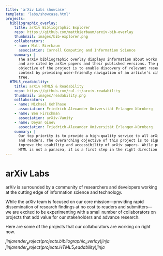 ```yaml
---
title: 'arXiv Labs showcase'
template: 'labs/showcase.html'
projects:
  bibliographic_overlay:
    title: arXiv Bibliographic Explorer
    repo: https://github.com/mattbierbaum/arxiv-bib-overlay
    thumbnail: images/bib-explorer.png
    collaborators:
    - name: Matt Bierbaum
      association: Cornell Computing and Information Science
    summary: |
      The arXiv bibliographic overlay displays information about works that cite
      and are cited by arXiv papers and their published versions. The primary
      objective of the project is to enable discovery of relevant research and
      context by providing user-friendly navigation of an article's citation
      tree.
  HTML5_readability:
    title: arXiv HTML5 & Readability
    repo: https://github.com/cul-it/arxiv-readability
    thumbnail: images/readability.png
    collaborators:
    - name: Michael Kohlhase
      association: Friedrich-Alexander Universität Erlangen-Nürnberg
    - name: Ben Firschman
      association: arXiv-Vanity
    - name: Deyan Ginev
      association: Friedrich-Alexander Universität Erlangen-Nürnberg
    summary: |
      Our top priority is to provide a high-quality service to all arXiv authors
      and readers. The overarching objective of this project is to significantly
      improve the usability and accessibility of arXiv papers. While providing
      HTML is not a panacea, it is a first step in the right direction.
---
```

# arXiv Labs

arXiv is surrounded by a community of researchers and developers working at the
cutting edge of information science and technology.

While the arXiv team is focused on our core mission—providing rapid
dissemination of research findings at no cost to readers and submitters—we are
excited to be experimenting with a small number of collaborators on projects
that add value for our stakeholders and advance research.

Here are some of the projects that our collaborators are working on right now.

$jinja {{ render_project(projects.bibliographic_overlay) }} jinja$
$jinja {{ render_project(projects.HTML5_readability) }}  jinja$
